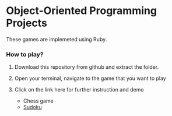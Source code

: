 # Object-Oriented Programming Projects 

These games are implemeted using Ruby.

### How to play?
  1. Download this repository from github and extract the folder.
  
  2. Open your terminal, navigate to the game that you want to play
  
  3. Click on the link here for further instruction and demo
  
      - Chess game 
      - [Sudoku](https://github.com/arashMirhosseini/oop_projects/tree/master/sudoku)
    

